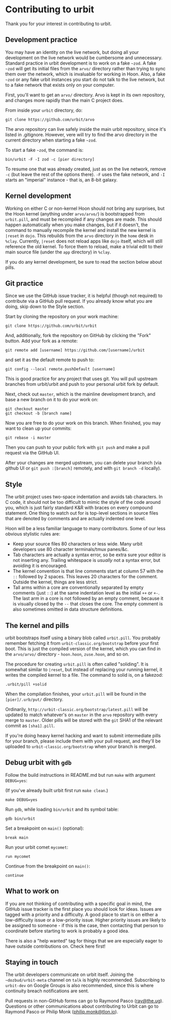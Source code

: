 # Contributing to urbit

Thank you for your interest in contributing to urbit.

## Development practice

You may have an identity on the live network, but doing all your
development on the live network would be cumbersome and unnecessary.
Standard practice in urbit development is to work on a fake `~zod`. A
fake `~zod` will get its initial files from the `arvo/` directory rather
than trying to sync them over the network, which is invaluable for
working in Hoon. Also, a fake `~zod` or any fake urbit instances you
start do not talk to the live network, but to a fake network that exists
only on your computer.

First, you'll want to get an `arvo/` directory. Arvo is kept in its own
repository, and changes more rapidly than the main C project does.

From inside your `urbit` directory, do:

    git clone https://github.com/urbit/arvo

The arvo repository can live safely inside the main urbit repository,
since it's listed in .gitignore. However, vere will try to find the
arvo directory in the current directory when starting a fake `~zod`.

To start a fake `~zod`, the command is:

    bin/urbit -F -I zod -c [pier directory]

To resume one that was already created, just as on the live network,
remove `-c` (but leave the rest of the options there). `-F` uses the
fake network, and `-I` starts an "imperial" instance - that is, an 8-bit
galaxy.

## Kernel development

Working on either C or non-kernel Hoon should not bring any surprises,
but the Hoon kernel (anything under `arvo/arvo/`) is bootstrapped
from `urbit.pill`, and must be recompiled if any changes are made. This
should happen automatically when you make changes, but if it doesn't,
the command to manually recompile the kernel and install the new kernel
is `|reset` in `dojo`.  This rebuilds from the `arvo` directory in the
`home` desk in `%clay`.  Currently, `|reset` does not reload apps like
`dojo` itself, which will still reference the old kernel. To force them
to reload, make a trivial edit to their main source file (under the
`app` directory) in `%clay`.

If you do any kernel development, be sure to read the section below about
pills.

## Git practice

Since we use the GitHub issue tracker, it is helpful (though not
required) to contribute via a GitHub pull request. If you already know
what you are doing, skip down to the Style section.

Start by cloning the repository on your work machine:

    git clone https://github.com/urbit/urbit

And, additionally, fork the repository on GitHub by clicking the "Fork"
button. Add your fork as a remote:

    git remote add [username] https://github.com/[username]/urbit

and set it as the default remote to push to:

    git config --local remote.pushDefault [username]

This is good practice for any project that uses git. You will pull
upstream branches from urbit/urbit and push to your personal urbit fork
by default.

Next, check out `master`, which is the mainline development branch, and
base a new branch on it to do your work on:

    git checkout master
    git checkout -b [branch name]

Now you are free to do your work on this branch. When finished, you may
want to clean up your commits:

    git rebase -i master

Then you can push to your public fork with `git push` and make a pull
request via the GitHub UI.

After your changes are merged upstream, you can delete your branch (via
github UI or `git push :[branch]` remotely, and with `git branch -d`
locally).

## Style

The urbit project uses two-space indentation and avoids tab characters.
In C code, it should not be too difficult to mimic the style of the code
around you, which is just fairly standard K&R with braces on every
compound statement. One thing to watch out for is top-level sections in
source files that are denoted by comments and are actually indented one
level.

Hoon will be a less familiar language to many contributors. Some of our
less obvious stylistic rules are:

-   Keep your source files 80 characters or less wide. Many urbit
    developers use 80 character terminals/tmux panes/&c.
-   Tab characters are actually a syntax error, so be extra sure your
    editor is not inserting any. Trailing whitespace is *usually* not a
    syntax error, but avoiding it is encouraged.
-   The kernel convention is that line comments start at column 57 with
    the `::` followed by 2 spaces. This leaves 20 characters for the
    comment.  Outside the kernel, things are less strict.
-   Tall arms within a core are conventionally separated by empty comments
    (just `::`) at the same indentation level as the initial `++` or `+-`.
    The last arm in a core is not followed by an empty comment, because it
    is visually closed by the `--` that closes the core. The empty comment
    is also sometimes omitted in data structure definitions.

## The kernel and pills

urbit bootstraps itself using a binary blob called `urbit.pill`. You
probably remember fetching it from `urbit-classic.org/bootstrap` before your
first boot. This is just the compiled version of the kernel, which you
can find in the `arvo/arvo/` directory - `hoon.hoon`, `zuse.hoon`, and
so on.

The procedure for creating `urbit.pill` is often called "soliding". It
is somewhat similar to `|reset`, but instead of replacing your running
kernel, it writes the compiled kernel to a file. The command to solid
is, on a fakezod:

    .urbit/pill +solid

When the compilation finishes, your `urbit.pill` will be found in the
`[pier]/.urb/put/` directory.

Ordinarily, `http://urbit-classic.org/bootstrap/latest.pill` will be updated
to match whatever's on `master` in the `arvo` repository with every
merge to `master`. Older pills will be stored with the `git` SHA1 of the
relevant commit as `[sha1].pill`.

If you're doing heavy kernel hacking and want to submit intermediate
pills for your branch, please include them with your pull request, and
they'll be uploaded to `urbit-classic.org/bootstrap` when your branch is merged.

## Debug urbit with `gdb`

Follow the build instructions in README.md but run `make` with argument `DEBUG=yes`:

(If you've already built urbit first run `make clean`.)

    make DEBUG=yes

Run `gdb`, while loading `bin/urbit` and its symbol table:

    gdb bin/urbit

Set a breakpoint on `main()` (optional):

    break main

Run your urbit comet `mycomet`:

    run mycomet

Continue from the breakpoint on `main()`:

    continue

## What to work on

If you are not thinking of contributing with a specific goal in mind,
the GitHub issue tracker is the first place you should look for ideas.
Issues are tagged with a priority and a difficulty. A good place to
start is on either a low-difficulty issue or a low-priority issue.
Higher priority issues are likely to be assigned to someone - if this is
the case, then contacting that person to coordinate before starting to
work is probably a good idea.

There is also a "help wanted" tag for things that we are especially
eager to have outside contributions on. Check here first!

## Staying in touch

The urbit developers communicate on urbit itself. Joining the
`~dozbud/urbit-meta` channel on `talk` is highly recommended.
Subscribing to `urbit-dev` on Google Groups is also recommended, since
this is where continuity breach notifications are sent.

Pull requests in non-GitHub forms can go to Raymond Pasco
([ray@the.ug](mailto:ray@the.ug)). Questions or other communications
about contributing to Urbit can go to Raymond Pasco or Philip Monk
([philip.monk@tlon.io](mailto:philip.monk@tlon.io)).
